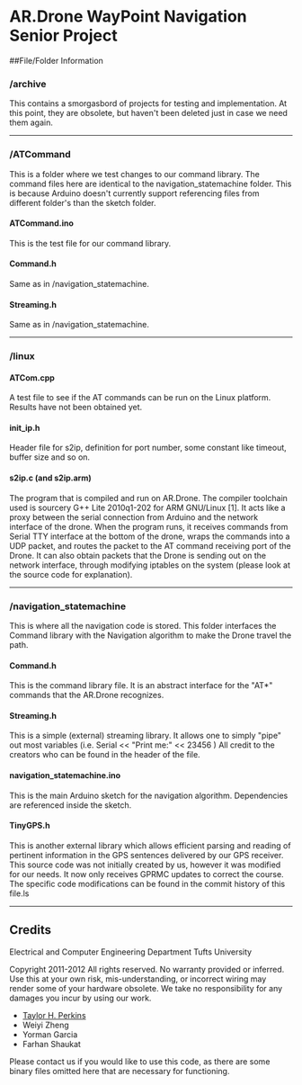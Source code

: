 AR.Drone WayPoint Navigation Senior Project
===========================================

##File/Folder Information

### /archive
This contains a smorgasbord of projects for testing and implementation. At this point, they are obsolete, but haven't been deleted just in case we need them again.

---

### /ATCommand
This is a folder where we test changes to our command library. The command files here are identical to the navigation_statemachine folder. This is because Arduino doesn't currently support referencing files from different folder's than the sketch folder. 

#### ATCommand.ino
This is the test file for our command library. 

#### Command.h
Same as in /navigation_statemachine.

#### Streaming.h 
Same as in /navigation_statemachine.

---

### /linux

#### ATCom.cpp
A test file to see if the AT commands can be run on the Linux platform. Results have not been obtained yet. 

#### init_ip.h
Header file for s2ip, definition for port number, some constant like timeout, buffer size and so on.

#### s2ip.c (and s2ip.arm)
The program that is compiled and run on AR.Drone. The compiler toolchain used is sourcery G++ Lite 
2010q1-202 for ARM GNU/Linux [1]. It acts like a proxy between the serial connection from 
Arduino and the network interface of the drone. When the program runs, it receives commands from 
Serial TTY interface at the bottom of the drone, wraps the commands into a UDP packet, and routes 
the packet to the AT command receiving port of the Drone.
It can also obtain packets that the Drone is sending out on the network interface, through modifying 
iptables on the system (please look at the source code for explanation).

---

### /navigation_statemachine
This is where all the navigation code is stored. This folder interfaces the Command library with the Navigation algorithm to make the Drone travel the path. 

#### Command.h
This is the command library file. It is an abstract interface for the "AT*" commands that the AR.Drone recognizes.

#### Streaming.h
This is a simple (external) streaming library. It allows one to simply "pipe" out most variables (i.e. Serial << "Print me:" << 23456 ) All credit to the creators who can be found in the header of the file.

#### navigation_statemachine.ino
This is the main Arduino sketch for the navigation algorithm. Dependencies are referenced inside the sketch. 

#### TinyGPS.h
This is another external library which allows efficient parsing and reading of pertinent information in the GPS sentences delivered by our GPS receiver. This source code was not initially created by us, however it was modified for our needs. It now only receives GPRMC updates to correct the course. The specific code modifications can be found in the commit history of this file.ls

---

Credits
-------

Electrical and Computer Engineering Department
Tufts University

Copyright 2011-2012
All rights reserved. No warranty provided or inferred. Use this at your own risk, mis-understanding, or incorrect wiring may render some of your hardware obsolete. We take no responsibility for any damages you incur by using our work.  

* [Taylor H. Perkins](http://about.me/hwrdprkns)
* Weiyi Zheng
* Yorman Garcia
* Farhan Shaukat

Please contact us if you would like to use this code, as there are some binary files omitted here that are necessary for functioning. 
